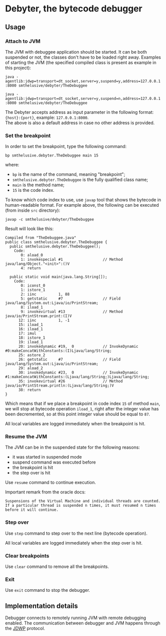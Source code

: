 # Debyter, the bytecode debugger
## Usage
### Attach to JVM
The JVM with debuggee application should be started. 
It can be both suspended or not, the classes don't have to be loaded right away. 
Examples of starting the JVM (the specified compiled class is present as example in this project):

`java -agentlib:jdwp=transport=dt_socket,server=y,suspend=y,address=127.0.0.1:8000 smthelusive/debyter/TheDebuggee`

`java -agentlib:jdwp=transport=dt_socket,server=y,suspend=n,address=127.0.0.1:8000 smthelusive/debyter/TheDebuggee`

The Debyter accepts address as input parameter in the following format:
`{host}:{port}`, example: `127.0.0.1:8000`.\
The above is also a default address in case no other address is provided.

### Set the breakpoint
In order to set the breakpoint, type the following command:

`bp smthelusive.debyter.TheDebuggee main 15` 

where: 

- `bp` is the name of the command, meaning "breakpoint";
- `smthelusive.debyter.TheDebuggee` is the fully qualified class name;
- `main` is the method name;
- `15` is the code index.

To know which code index to use, use `javap` tool 
that shows the bytecode in human-readable format. For example above, the
following can be executed (from inside `src` directory):

`javap -c smthelusive/debyter/TheDebuggee`

Result will look like this:

```aidl
Compiled from "TheDebuggee.java"
public class smthelusive.debyter.TheDebuggee {
  public smthelusive.debyter.TheDebuggee();
    Code:
       0: aload_0
       1: invokespecial #1                  // Method java/lang/Object."<init>":()V
       4: return

  public static void main(java.lang.String[]);
    Code:
       0: iconst_0
       1: istore_1
       2: iinc          1, 88
       5: getstatic     #7                  // Field java/lang/System.out:Ljava/io/PrintStream;
       8: iload_1
       9: invokevirtual #13                 // Method java/io/PrintStream.print:(I)V
      12: iinc          1, -1
      15: iload_1
      16: iload_1
      17: imul
      18: istore_1
      19: iload_1
      20: invokedynamic #19,  0             // InvokeDynamic #0:makeConcatWithConstants:(I)Ljava/lang/String;
      25: astore_2
      26: getstatic     #7                  // Field java/lang/System.out:Ljava/io/PrintStream;
      29: aload_2
      30: invokedynamic #23,  0             // InvokeDynamic #1:makeConcatWithConstants:(Ljava/lang/String;)Ljava/lang/String;
      35: invokevirtual #26                 // Method java/io/PrintStream.println:(Ljava/lang/String;)V
      38: return
}
```

Which means that if we place a breakpoint in code index `15` of method `main`,
we will stop at bytecode operation `iload_1`, 
right after the integer value has been decremented, 
so at this point integer value should be equal to `87`.

All local variables are logged immediately when the breakpoint is hit.

### Resume the JVM
The JVM can be in the suspended state for the following reasons:
- it was started in suspended mode
- suspend command was executed before
- the breakpoint is hit
- the step over is hit

Use `resume` command to continue execution.

Important remark from the oracle docs:

`Suspensions of the Virtual Machine and individual threads are counted. 
If a particular thread is suspended n times, it must resumed n times before it will continue.`

### Step over
Use `step` command to step over to the next line (bytecode operation).

All local variables are logged immediately when the step over is hit.

### Clear breakpoints
Use `clear` command to remove all the breakpoints.

### Exit
Use `exit` command to stop the debugger.

## Implementation details
Debugger connects to remotely running JVM with remote debugging enabled.
The communication between debugger and JVM happens through the [JDWP](https://docs.oracle.com/javase/7/docs/technotes/guides/jpda/jdwp-spec.html) protocol.


